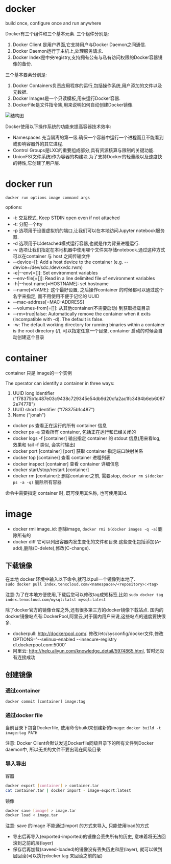 # docker
build once, configure once and run anywhere

Docker有三个组件和三个基本元素.
三个组件分别是:

1. Docker Client 是用户界面,它支持用户与Docker Daemon之间通信.
1. Docker Daemon运行于主机上,处理服务请求.
1. Docker Index是中央registry,支持拥有公有与私有访问权限的Docker容器镜像的备份.

三个基本要素分别是:

1. Docker Containers负责应用程序的运行,包括操作系统,用户添加的文件以及元数据.
1. Docker Images是一个只读模板,用来运行Docker容器.
1. DockerFile是文件指令集,用来说明如何自动创建Docker镜像.

![结构图](http://dockerone.com/uploads/article/20141229/b28a5a6c1709746deb0aa2530be49af1.png)

Docker使用以下操作系统的功能来提高容器技术效率:

- Namespaces 充当隔离的第一级.确保一个容器中运行一个进程而且不能看到或影响容器外的其它进程.
- Control Groups是LXC的重要组成部分,具有资源核算与限制的关键功能.
- UnionFS(文件系统)作为容器的构建块.为了支持Docker的轻量级以及速度快的特性,它创建了用户层.

# docker run
`docker run options image command args`

options:

- -i: 交互模式, Keep STDIN open even if not attached
- -t: 分配一个tty
- -p 选项用于设置虚拟机的端口,让我们可以在本地访问Jupyter notebook服务器.
- -d 选项用于以detached模式运行容器,也就是作为背景进程运行.
- -v 选项让我们指定在本地机器中使用哪个文件夹存储notebook.通过这种方式可以在container 与 host 之间传输文件
- --device=[]: Add a host device to the container (e.g. --device=/dev/sdc:/dev/xvdc:rwm)
- -e|--env[=[]]: Set environment variables
- --env-file[=[]]: Read in a line delimited file of environment variables
- -h|--host‐name[=HOSTNAME]: set hostname
- --name[=NAME]: 这个最好设置, 之后操作container 的时候都可以通过这个名字来指定, 而不用使用不便于记忆的 UUID
- --mac-address[=MAC-ADDRESS]
- --volumes-from[=[]]: 从其他container(不需要启动) 到获取挂载目录
- --rm=true|false: Automatically remove the container when it exits (incompatible with -d). The default is false.
- -w:  The default working directory for running binaries within a container is the root directory (/), 可以指定任意一个目录, container 启动的时候会自动创建这个目录

# container
container 只是 image的一个实例

The operator can identify a container in three ways:

1. UUID long identifier ("f78375b1c487e03c9438c729345e54db9d20cfa2ac1fc3494b6eb60872e74778")
1. UUID short identifier ("f78375b1c487")
1. Name ("jonah")

- docker ps 查看正在运行的所有 container 信息	
- docker ps -a 查看所有 container, 包括正在运行和已经关闭的	
- docker logs -f [container] 输出指定 container 的 stdout 信息(用来看log, 效果和 tail -f 类似, 会实时输出)
- docker port [container] [port] 获取 container 指定端口映射关系	
- docker top [container] 查看 container 进程列表
- docker inspect [container] 查看 container 详细信息	
- docker start/stop/restart [container]
- docker rm [container]: 删除container之前, 需要stop, `docker rm $(docker ps -a -q)` 删除所有容器

命令中需要指定 container 时, 既可使用其名称, 也可使用其id.

# image
- docker rmi image_id: 删除image, `docker rmi $(docker images -q -a)`删除所有的
- docker diff 它可以列出容器内发生变化的文件和目录.这些变化包括添加(A-add),删除(D-delete),修改(C-change).

## 下载镜像
在本地 docker 环境中输入以下命令,就可以pull一个镜像到本地了.                    
`sudo docker pull index.tenxcloud.com/<namespace>/<repository>:<tag>`

注意:为了在本地方便使用,下载后您可以修改tag成短标签,比如
`sudo docker tag index.tenxcloud.com/mysql:latst mysql:latest`

除了docker官方的镜像仓库之外,还有很多第三方的docker镜像下载站点.
国内的docker镜像站点有:DockerPool,阿里云,对于国内用户来说,这些站点的速度要快很多.

- dockerpull: http://dockerpool.com/.  修改/etc/sysconfig/docker文件,修改OPTIONS='--selinux-enabled --insecure-registry dl.dockerpool.com:5000'
- 阿里云: http://help.aliyun.com/knowledge_detail/5974865.html, 暂时还没有连接成功

## 创建镜像
### 通过container
`docker commit [container] image:tag`

### 通过docker file
当前目录下包含Dockerfile, 使用命令build来创建新的image:
`docker build -t image:tag PATH`

注意: Docker Client会默认发送Dockerfile同级目录下的所有文件到Docker daemon中, 所以无关的文件不要出现在同级目录

### 导入导出
容器
```Bash
docker export [container] > container.tar
cat container.tar | docker import - image-export:latest
```

镜像
```Bash
docker save [image] > image.tar
docker load < image.tar
```
注意: save 的image 不能通过import 的方式来导入, 只能使用load的方式

- 导出后再导入(exported-imported)的镜像会丢失所有的历史, 意味着将无法回滚到之前的层(layer)
- 保存后再加载(saveed-loaded)的镜像没有丢失历史和层(layer), 就可以做到层回滚(可以执行docker tag <LAYER ID> <IMAGE NAME>来回滚之前的层)

